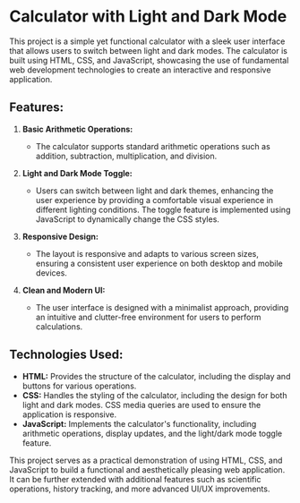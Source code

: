 # Calculator with Light and Dark Mode

This project is a simple yet functional calculator with a sleek user interface that allows users to switch between light and dark modes. The calculator is built using HTML, CSS, and JavaScript, showcasing the use of fundamental web development technologies to create an interactive and responsive application.

## Features:

1. **Basic Arithmetic Operations:**
   - The calculator supports standard arithmetic operations such as addition, subtraction, multiplication, and division.

2. **Light and Dark Mode Toggle:**
   - Users can switch between light and dark themes, enhancing the user experience by providing a comfortable visual experience in different lighting conditions. The toggle feature is implemented using JavaScript to dynamically change the CSS styles.

3. **Responsive Design:**
   - The layout is responsive and adapts to various screen sizes, ensuring a consistent user experience on both desktop and mobile devices.

4. **Clean and Modern UI:**
   - The user interface is designed with a minimalist approach, providing an intuitive and clutter-free environment for users to perform calculations.

## Technologies Used:

- **HTML:** Provides the structure of the calculator, including the display and buttons for various operations.
- **CSS:** Handles the styling of the calculator, including the design for both light and dark modes. CSS media queries are used to ensure the application is responsive.
- **JavaScript:** Implements the calculator's functionality, including arithmetic operations, display updates, and the light/dark mode toggle feature.

This project serves as a practical demonstration of using HTML, CSS, and JavaScript to build a functional and aesthetically pleasing web application. It can be further extended with additional features such as scientific operations, history tracking, and more advanced UI/UX improvements.
